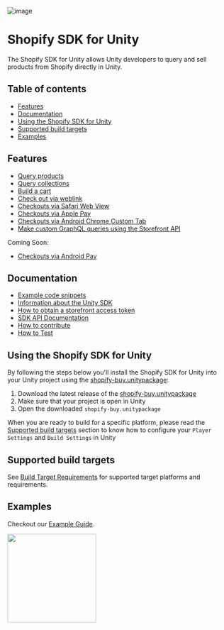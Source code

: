 ![image](https://user-images.githubusercontent.com/12721181/29127322-c0acb984-7cee-11e7-97bd-e55f72af29aa.png) 

# Shopify SDK for Unity

The Shopify SDK for Unity allows Unity developers to query and sell products from Shopify directly in Unity.

## Table of contents

- [Features](#features)
- [Documentation](#documentation)
- [Using the Shopify SDK for Unity](#using-the-shopify-sdk-for-unity)
- [Supported build targets](#supported-build-targets)
- [Examples](#examples)

## Features

- [Query products](EXAMPLES.md#query-products)
- [Query collections](EXAMPLES.md#query-collections)
- [Build a cart](EXAMPLES.md#build-a-cart)
- [Check out via weblink](EXAMPLES.md#checkout-with-a-checkout-link)
- [Checkouts via Safari Web View](EXAMPLES.md#checkout-with-a-web-view)
- [Checkouts via Apple Pay](EXAMPLES.md#checkout-with-native-pay-apple-pay--android-pay)
- [Checkouts via Android Chrome Custom Tab](EXAMPLES.md#checkout-with-a-web-view)
- [Make custom GraphQL queries using the Storefront API](EXAMPLES.md#custom-queries)

Coming Soon:

- [Checkouts via Android Pay](EXAMPLES.md#checkout-with-native-pay-apple-pay--android-pay)

## Documentation

- [Example code snippets](EXAMPLES.md)
- [Information about the Unity SDK](https://help.shopify.com/api/sdks/custom-storefront/unity-buy-sdk)
- [How to obtain a storefront access token](https://help.shopify.com/api/storefront-api/getting-started#obtaining-a-storefront-access-token)
- [SDK API Documentation](https://shopify.github.io/unity-buy-sdk/)
- [How to contribute](CONTRIBUTING.md)
- [How to Test](TESTING.md)

## Using the Shopify SDK for Unity

By following the steps below you'll install the Shopify SDK for Unity into your Unity project using the [shopify-buy.unitypackage](https://github.com/Shopify/unity-buy-sdk/raw/master/shopify-buy.unitypackage):

1. Download the latest release of the [shopify-buy.unitypackage](https://github.com/Shopify/unity-buy-sdk/releases/latest)
2. Make sure that your project is open in Unity
3. Open the downloaded `shopify-buy.unitypackage`

When you are ready to build for a specific platform, please read the [Supported build targets](#supported-build-targets) section to know how to configure your `Player Settings` and `Build Settings` in Unity

## Supported build targets 
See [Build Target Requirements](BUILDTARGETS.md) for supported target platforms and requirements.

## Examples
Checkout our [Example Guide](EXAMPLES.md).

<img src="https://cdn.shopify.com/shopify-marketing_assets/builds/19.0.0/shopify-full-color-black.svg" width="200" />
